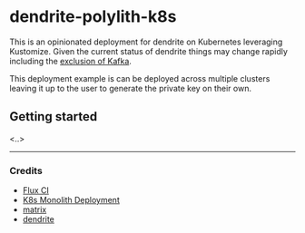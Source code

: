 # dendrite-polylith-k8s

This is an opinionated deployment for dendrite on Kubernetes leveraging Kustomize. Given the current status of dendrite things may change rapidly including the [exclusion of Kafka](https://github.com/matrix-org/dendrite/issues/1847).

This deployment example is can be deployed across multiple clusters leaving it up to the user to generate the private key on their own.

## Getting started

<..>

---
### Credits

- [Flux CI](https://github.com/fluxcd/flux2-kustomize-helm-example)
- [K8s Monolith Deployment](https://github.com/sseneca/k8s-server/tree/master/dendrite)
- [matrix](http://matrix.org)
- [dendrite](https://github.com/matrix-org/dendrite)
